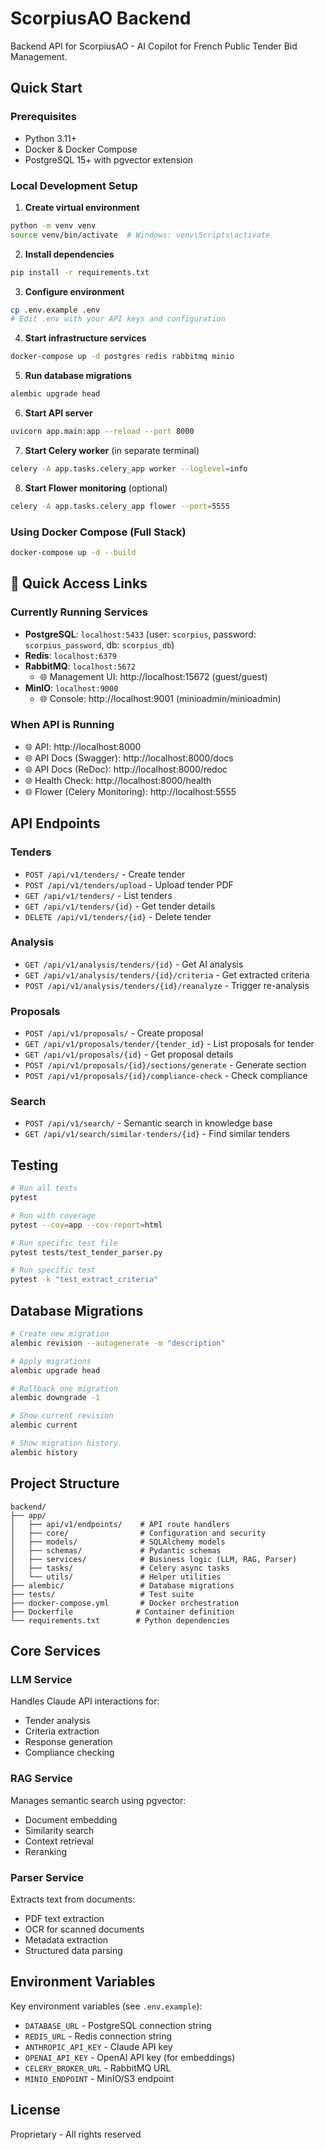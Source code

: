 # ScorpiusAO Backend

Backend API for ScorpiusAO - AI Copilot for French Public Tender Bid Management.

## Quick Start

### Prerequisites

- Python 3.11+
- Docker & Docker Compose
- PostgreSQL 15+ with pgvector extension

### Local Development Setup

1. **Create virtual environment**
```bash
python -m venv venv
source venv/bin/activate  # Windows: venv\Scripts\activate
```

2. **Install dependencies**
```bash
pip install -r requirements.txt
```

3. **Configure environment**
```bash
cp .env.example .env
# Edit .env with your API keys and configuration
```

4. **Start infrastructure services**
```bash
docker-compose up -d postgres redis rabbitmq minio
```

5. **Run database migrations**
```bash
alembic upgrade head
```

6. **Start API server**
```bash
uvicorn app.main:app --reload --port 8000
```

7. **Start Celery worker** (in separate terminal)
```bash
celery -A app.tasks.celery_app worker --loglevel=info
```

8. **Start Flower monitoring** (optional)
```bash
celery -A app.tasks.celery_app flower --port=5555
```

### Using Docker Compose (Full Stack)

```bash
docker-compose up -d --build
```

## 🔗 Quick Access Links

### Currently Running Services
- **PostgreSQL**: `localhost:5433` (user: `scorpius`, password: `scorpius_password`, db: `scorpius_db`)
- **Redis**: `localhost:6379`
- **RabbitMQ**: `localhost:5672`
  - 🌐 Management UI: http://localhost:15672 (guest/guest)
- **MinIO**: `localhost:9000`
  - 🌐 Console: http://localhost:9001 (minioadmin/minioadmin)

### When API is Running
- 🌐 API: http://localhost:8000
- 🌐 API Docs (Swagger): http://localhost:8000/docs
- 🌐 API Docs (ReDoc): http://localhost:8000/redoc
- 🌐 Health Check: http://localhost:8000/health
- 🌐 Flower (Celery Monitoring): http://localhost:5555

## API Endpoints

### Tenders
- `POST /api/v1/tenders/` - Create tender
- `POST /api/v1/tenders/upload` - Upload tender PDF
- `GET /api/v1/tenders/` - List tenders
- `GET /api/v1/tenders/{id}` - Get tender details
- `DELETE /api/v1/tenders/{id}` - Delete tender

### Analysis
- `GET /api/v1/analysis/tenders/{id}` - Get AI analysis
- `GET /api/v1/analysis/tenders/{id}/criteria` - Get extracted criteria
- `POST /api/v1/analysis/tenders/{id}/reanalyze` - Trigger re-analysis

### Proposals
- `POST /api/v1/proposals/` - Create proposal
- `GET /api/v1/proposals/tender/{tender_id}` - List proposals for tender
- `GET /api/v1/proposals/{id}` - Get proposal details
- `POST /api/v1/proposals/{id}/sections/generate` - Generate section
- `POST /api/v1/proposals/{id}/compliance-check` - Check compliance

### Search
- `POST /api/v1/search/` - Semantic search in knowledge base
- `GET /api/v1/search/similar-tenders/{id}` - Find similar tenders

## Testing

```bash
# Run all tests
pytest

# Run with coverage
pytest --cov=app --cov-report=html

# Run specific test file
pytest tests/test_tender_parser.py

# Run specific test
pytest -k "test_extract_criteria"
```

## Database Migrations

```bash
# Create new migration
alembic revision --autogenerate -m "description"

# Apply migrations
alembic upgrade head

# Rollback one migration
alembic downgrade -1

# Show current revision
alembic current

# Show migration history
alembic history
```

## Project Structure

```
backend/
├── app/
│   ├── api/v1/endpoints/    # API route handlers
│   ├── core/                # Configuration and security
│   ├── models/              # SQLAlchemy models
│   ├── schemas/             # Pydantic schemas
│   ├── services/            # Business logic (LLM, RAG, Parser)
│   ├── tasks/               # Celery async tasks
│   └── utils/               # Helper utilities
├── alembic/                 # Database migrations
├── tests/                   # Test suite
├── docker-compose.yml       # Docker orchestration
├── Dockerfile              # Container definition
└── requirements.txt        # Python dependencies
```

## Core Services

### LLM Service
Handles Claude API interactions for:
- Tender analysis
- Criteria extraction
- Response generation
- Compliance checking

### RAG Service
Manages semantic search using pgvector:
- Document embedding
- Similarity search
- Context retrieval
- Reranking

### Parser Service
Extracts text from documents:
- PDF text extraction
- OCR for scanned documents
- Metadata extraction
- Structured data parsing

## Environment Variables

Key environment variables (see `.env.example`):

- `DATABASE_URL` - PostgreSQL connection string
- `REDIS_URL` - Redis connection string
- `ANTHROPIC_API_KEY` - Claude API key
- `OPENAI_API_KEY` - OpenAI API key (for embeddings)
- `CELERY_BROKER_URL` - RabbitMQ URL
- `MINIO_ENDPOINT` - MinIO/S3 endpoint

## License

Proprietary - All rights reserved
